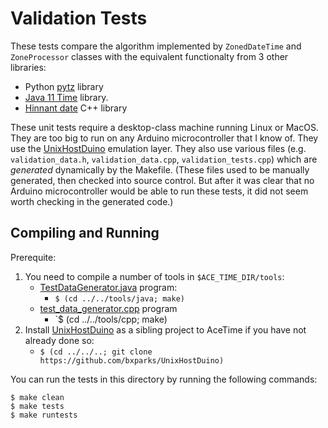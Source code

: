 # Validation Tests

These tests compare the algorithm implemented by `ZonedDateTime` and
`ZoneProcessor` classes with the equivalent functionalty from 3
other libraries:
* Python [pytz](https://pypi.org/project/pytz/) library
* [Java 11 Time](https://docs.oracle.com/en/java/javase/11/docs/api/java.base/java/time/package-summary.html) library.
* [Hinnant date](https://github.com/HowardHinnant/date) C++ library

These unit tests require a desktop-class machine running Linux or MacOS. They
are too big to run on any Arduino microcontroller that I know of. They use the
[UnixHostDuino](https://github.com/bxparks/UnixHostDuino) emulation layer. They
also use various files (e.g. `validation_data.h`, `validation_data.cpp`,
`validation_tests.cpp`) which are *generated* dynamically by the Makefile.
(These files used to be manually generated, then checked into source control.
But after it was clear that no Arduino microcontroller would be able to run
these tests, it did not seem worth checking in the generated code.)

## Compiling and Running

Prerequite:

1. You need to compile a number of tools in `$ACE_TIME_DIR/tools`:
    * [TestDataGenerator.java](../../tools/java/TestDataGenerator.java) program:
        * `$ (cd ../../tools/java; make)`
    * [test_data_generator.cpp](../../tools/cpp/test_data_generator.cpp) program
        * `$ (cd ../../tools/cpp; make)
1. Install [UnixHostDuino](https://github.com/bxparks/UnixHostDuino) as
  a sibling project to AceTime if you have not already done so:
    * `$ (cd ../../..; git clone https://github.com/bxparks/UnixHostDuino)`

You can run the tests in this directory by running the following commands:

```
$ make clean
$ make tests
$ make runtests
```
